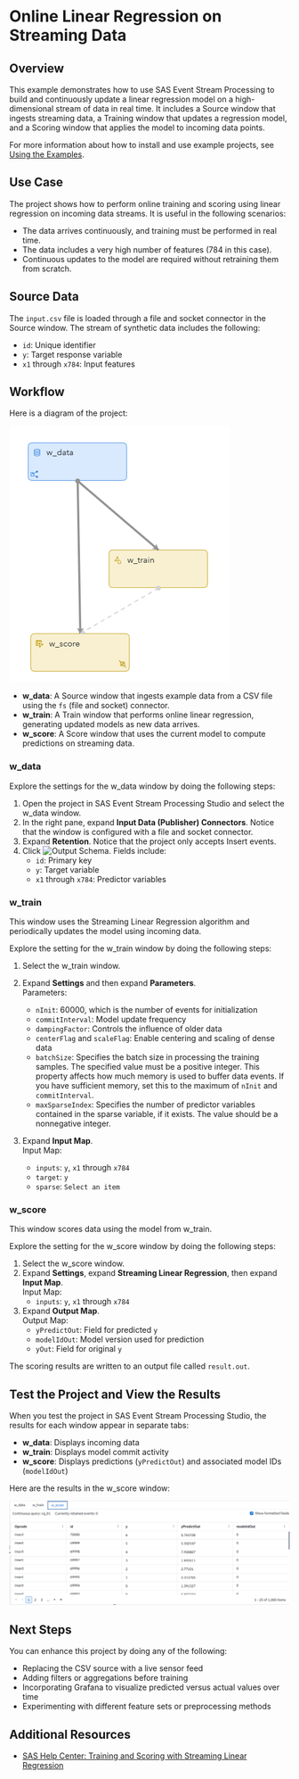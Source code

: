 # Online Linear Regression on Streaming Data

## Overview

This example demonstrates how to use SAS Event Stream Processing to build and continuously update a linear regression model on a high-dimensional stream of data in real time. It includes a Source window that ingests streaming data, a Training window that updates a regression model, and a Scoring window that applies the model to incoming data points.

For more information about how to install and use example projects, see [Using the Examples](https://github.com/sassoftware/esp-studio-examples#using-the-examples).

## Use Case

The project shows how to perform online training and scoring using linear regression on incoming data streams. It is useful in the following scenarios:
- The data arrives continuously, and training must be performed in real time.
- The data includes a very high number of features (784 in this case).
- Continuous updates to the model are required without retraining them from scratch.

## Source Data

The `input.csv` file is loaded through a file and socket connector in the Source window. The stream of synthetic data includes the following:
  - `id`: Unique identifier
  - `y`: Target response variable
  - `x1` through `x784`: Input features

## Workflow
<!-- changed "figure" to "image" since an editor recently told me that the term "figure" is outdated -->
Here is a diagram of the project:

![Diagram of the project](img/diagram.png "Diagram of the project")

- **w_data**: A Source window that ingests example data from a CSV file using the `fs` (file and socket) connector.
- **w_train**: A Train window that performs online linear regression, generating updated models as new data arrives.
- **w_score**: A Score window that uses the current model to compute predictions on streaming data.

### w_data

Explore the settings for the w_data window by doing the following steps:
1. Open the project in SAS Event Stream Processing Studio and select the w_data window.
2. In the right pane, expand **Input Data (Publisher) Connectors**. Notice that the window is configured with a file and socket connector.
3. Expand **Retention**. Notice that the project only accepts Insert events.
4. Click ![Output Schema](/EndtoEndExamples/onnx_voice_transcription/img/output-schema-icon.png "Output Schema"). Fields include:
   - `id`: Primary key
   - `y`: Target variable
   - `x1` through `x784`: Predictor variables

### w_train

This window uses the Streaming Linear Regression algorithm and periodically updates the model using incoming data.

Explore the setting for the w_train window by doing the following steps:
1. Select the w_train window.
2. Expand **Settings** and then expand **Parameters**.  
Parameters:
    - `nInit`: 60000, which is the number of events for initialization
    - `commitInterval`: Model update frequency
    - `dampingFactor`: Controls the influence of older data
    - `centerFlag` and `scaleFlag`: Enable centering and scaling of dense data
    - `batchSize`: Specifies the batch size in processing the training samples. The specified value must be a positive integer. This property affects how much memory is used to buffer data events. If you have sufficient memory, set this to the maximum of `nInit` and `commitInterval`.
    - `maxSparseIndex`: Specifies the number of predictor variables contained in the sparse variable, if it exists. The value should be a nonnegative integer.

3. Expand **Input Map**.  
Input Map:
    - `inputs`: `y`, `x1` through `x784`
    - `target`: `y`
    - `sparse`: `Select an item`

### w_score

This window scores data using the model from w_train.

Explore the setting for the w_score window by doing the following steps:
1. Select the w_score window.
2. Expand **Settings**, expand **Streaming Linear Regression**, then expand **Input Map**.  
Input Map:
    - `inputs`: `y`, `x1` through `x784`
3. Expand **Output Map**.  
Output Map:
    - `yPredictOut`: Field for predicted `y`
    - `modelIdOut`: Model version used for prediction
    - `yOut`: Field for original `y`

The scoring results are written to an output file called `result.out`.

## Test the Project and View the Results
<!-- Not sure if we should include language telling the user to let the project run until it hits the 70000th id, otherwise the w_train and w_score tabs are empty -->
When you test the project in SAS Event Stream Processing Studio, the results for each window appear in separate tabs:

- **w_data**: Displays incoming data
- **w_train**: Displays model commit activity
- **w_score**: Displays predictions (`yPredictOut`) and associated model IDs (`modelIdOut`)

Here are the results in the w_score window:

![w_score tab](img/w_score.png "w_score tab")

## Next Steps

You can enhance this project by doing any of the following:
- Replacing the CSV source with a live sensor feed
- Adding filters or aggregations before training
- Incorporating Grafana to visualize predicted versus actual values over time
- Experimenting with different feature sets or preprocessing methods

## Additional Resources

- [SAS Help Center: Training and Scoring with Streaming Linear Regression](https://go.documentation.sas.com/doc/en/espcdc/default/espan/p07btvrqyc27h0n106jmlsrfj053.htm#p0vhvkecejjsgkn1r6oxe1446bde)
